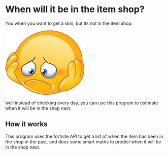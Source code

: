 # When will it be in the item shop?

You when you want to get a skin, but its not in the item shop:

![sad guy](assets/images/sadguy.jpeg)

well instead of checking every day, you can use this program to estimate when it will be in the shop next.

## How it works

This program uses the fortnite API to get a list of when the item has been in the shop in the past. and does some smart maths to predict when it will be in the shop next.